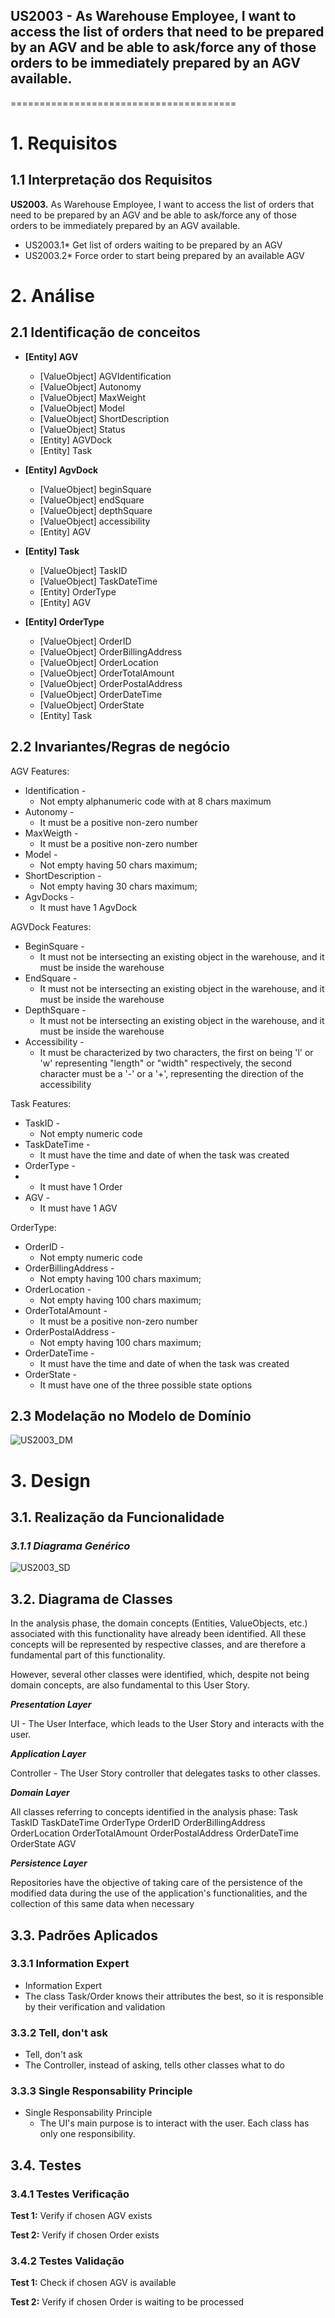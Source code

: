 ## US2003 - As Warehouse Employee, I want to access the list of orders that need to be prepared by an AGV and be able to ask/force any of those orders to be immediately prepared by an AGV available.
=======================================

# 1. Requisitos


## 1.1 Interpretação dos Requisitos
**US2003.** As Warehouse Employee, I want to access the list of orders that need to be prepared by an AGV and be able to ask/force any of those orders to be immediately prepared by an AGV available.

* US2003.1* Get list of orders waiting to be prepared by an AGV
* US2003.2* Force order to start being prepared by an available AGV


# 2. Análise

## 2.1 Identificação de conceitos

* **[Entity] AGV**
    * [ValueObject] AGVIdentification
    * [ValueObject] Autonomy
    * [ValueObject] MaxWeight
    * [ValueObject] Model
    * [ValueObject] ShortDescription
    * [ValueObject] Status
    * [Entity] AGVDock
    * [Entity] Task

* **[Entity] AgvDock**
    * [ValueObject] beginSquare
    * [ValueObject] endSquare
    * [ValueObject] depthSquare
    * [ValueObject] accessibility
    * [Entity] AGV

* **[Entity] Task**
    * [ValueObject] TaskID
    * [ValueObject] TaskDateTime
    * [Entity] OrderType
    * [Entity] AGV

* **[Entity] OrderType**
    * [ValueObject] OrderID
    * [ValueObject] OrderBillingAddress
    * [ValueObject] OrderLocation
    * [ValueObject] OrderTotalAmount
    * [ValueObject] OrderPostalAddress
    * [ValueObject] OrderDateTime
    * [ValueObject] OrderState
    * [Entity] Task



## 2.2 Invariantes/Regras de negócio

AGV Features:

- Identification -
  * Not empty alphanumeric code with at 8 chars maximum
- Autonomy -
  * It must be a positive non-zero number
- MaxWeigth -
  * It must be a positive non-zero number
- Model -
  * Not empty having 50 chars maximum;
- ShortDescription -
  * Not empty having 30 chars maximum;
- AgvDocks -
  * It must have 1 AgvDock


AGVDock Features:

- BeginSquare -
  * It must not be intersecting an existing object in the warehouse, and it must be inside the warehouse
- EndSquare -
  * It must not be intersecting an existing object in the warehouse, and it must be inside the warehouse
- DepthSquare -
  * It must not be intersecting an existing object in the warehouse, and it must be inside the warehouse
- Accessibility -
  * It must be characterized by two characters, the first on being 'l' or 'w' representing "length" or "width" respectively, the second character must be a '-' or a '+', representing the direction of the accessibility


Task Features:

- TaskID -
  * Not empty numeric code
- TaskDateTime -
  * It must have the time and date of when the task was created
- OrderType -
- * It must have 1 Order
- AGV -
  * It must have 1 AGV

OrderType:

- OrderID -
  * Not empty numeric code
- OrderBillingAddress -
  * Not empty having 100 chars maximum;
- OrderLocation -
  * Not empty having 100 chars maximum;
- OrderTotalAmount -
  * It must be a positive non-zero number
- OrderPostalAddress -
  * Not empty having 100 chars maximum;
- OrderDateTime -
  * It must have the time and date of when the task was created
- OrderState -
  * It must have one of the three possible state options

## 2.3 Modelação no Modelo de Domínio
![US2003_DM](US2003_DM.svg)

# 3. Design


## 3.1. Realização da Funcionalidade


### _3.1.1 Diagrama Genérico_

![US2003_SD](US2003_SD.svg)


## 3.2. Diagrama de Classes

In the analysis phase, the domain concepts (Entities, ValueObjects, etc.) associated with this functionality have already been identified. All these concepts will be represented by respective classes, and are therefore a fundamental part of this functionality.

However, several other classes were identified, which, despite not being domain concepts, are also fundamental to this User Story.

**_Presentation Layer_**

UI - The User Interface, which leads to the User Story and interacts with the user.

**_Application Layer_**

Controller - The User Story controller that delegates tasks to other classes.

**_Domain Layer_**

All classes referring to concepts identified in the analysis phase:
Task
TaskID
TaskDateTime
OrderType
OrderID
OrderBillingAddress
OrderLocation
OrderTotalAmount
OrderPostalAddress
OrderDateTime
OrderState
AGV

**_Persistence Layer_**

Repositories have the objective of taking care of the persistence of the modified data during the use of the application's functionalities, and the collection of this same data when necessary


## 3.3. Padrões Aplicados

### 3.3.1 Information Expert

* Information Expert
 * The class Task/Order knows their attributes the best, so it is responsible by their verification and validation

### 3.3.2 Tell, don't ask

* Tell, don't ask
 * The Controller, instead of asking, tells other classes what to do
### 3.3.3 Single Responsability Principle

* Single Responsability Principle
  * The UI's main purpose is to interact with the user. Each class has only one responsibility. 
## 3.4. Testes


### 3.4.1 Testes Verificação

**Test 1:** Verify if chosen AGV exists

**Test 2:** Verify if chosen Order exists


### 3.4.2 Testes Validação
**Test 1:** Check if chosen AGV is available

**Test 2:** Verify if chosen Order is waiting to be processed



